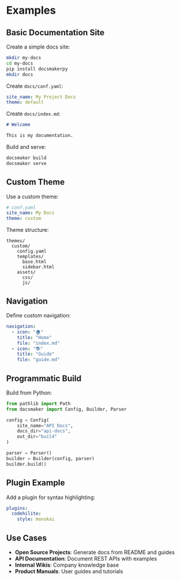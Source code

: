 # Examples

## Basic Documentation Site

Create a simple docs site:

```bash
mkdir my-docs
cd my-docs
pip install docsmakerpy
mkdir docs
```

Create `docs/conf.yaml`:

```yaml
site_name: My Project Docs
theme: default
```

Create `docs/index.md`:

```markdown
# Welcome

This is my documentation.
```

Build and serve:

```bash
docsmaker build
docsmaker serve
```

## Custom Theme

Use a custom theme:

```yaml
# conf.yaml
site_name: My Docs
theme: custom
```

Theme structure:

```
themes/
  custom/
    config.yaml
    templates/
      base.html
      sidebar.html
    assets/
      css/
      js/
```

## Navigation

Define custom navigation:

```yaml
navigation:
  - icon: "🏠"
    title: "Home"
    file: "index.md"
  - icon: "📚"
    title: "Guide"
    file: "guide.md"
```

## Programmatic Build

Build from Python:

```python
from pathlib import Path
from docsmaker import Config, Builder, Parser

config = Config(
    site_name="API Docs",
    docs_dir="api-docs",
    out_dir="build"
)

parser = Parser()
builder = Builder(config, parser)
builder.build()
```

## Plugin Example

Add a plugin for syntax highlighting:

```yaml
plugins:
  codehilite:
    style: monokai
```

## Use Cases

- **Open Source Projects**: Generate docs from README and guides
- **API Documentation**: Document REST APIs with examples
- **Internal Wikis**: Company knowledge base
- **Product Manuals**: User guides and tutorials